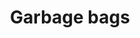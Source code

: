 ---
title: Garbage bags
image: src/assets/images/garbage-bag.jpeg
imageAlt: A full garbage bag next to a trashbin
products:
  - title: PROPVIT 30L
    subtitle:
    specs:
      - "Dimension:  24 x 20 inches"
      - "Gusset: 2 x 5 inches"
      - "Colour: Blue, green"
  - title: PROPVIT 50L
    subtitle:
    specs:
      - "Dimension: 24 x 30 inches"
      - "Gusset: 2 x 5 inches"
      - "Colour: Blue, green"
  - title: PROPVIT 100L
    subtitle:
    specs:
      - "Dimension: 35 x 35.5 inches"
      - "Gusset: 2 x 5 inches"
      - "Colour: Black, blue, green, transparent"
  - title: 10L BLANC
    subtitle:
    specs:
      - "Dimension: 30 x 42 cms"
      - "Colour: White"
  - title: Garbage bag small
    subtitle:
    specs:
      - "Dimension: 10 x 17 inches"
      - "Gusset: 2 x 2.5 inches"
      - "Colour: Transparent"
  - title: Garbage bag medium
    subtitle:
    specs:
      - "Dimension: 11.5 x 21 inches"
      - "Gusset: 2 x 3 inches"
      - "Colour: Blue"
  - title: Garbage bag 50L
    subtitle:
    specs:
      - "Dimension: 600 x 760 mms"
      - "Colour: Blanc"
  - title: Garbage bag 100L
    subtitle:
    specs:
      - "Dimension: 35 x 35.5 inches"
      - "Colour: Black, red, yellow"
  - title: Garbage bag 250L
    subtitle:
    specs:
      - "Dimension: 40 x 50 inches"
      - "Colour: Black, transparent"
---